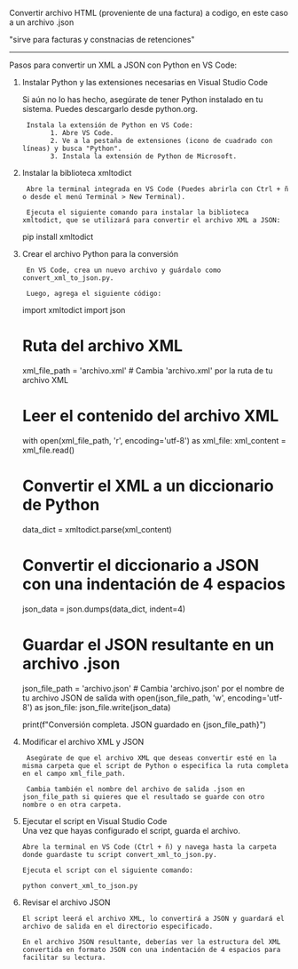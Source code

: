 

Convertir archivo HTML (proveniente de una factura) a codigo, en este caso a un archivo .json

"sirve para facturas y constnacias de retenciones"

____________________________________________________________________________________

Pasos para convertir un XML a JSON con Python en VS Code:

1. Instalar Python y las extensiones necesarias en Visual Studio Code

     Si aún no lo has hecho, asegúrate de tener Python instalado en tu sistema. Puedes descargarlo desde python.org.

        Instala la extensión de Python en VS Code:  
              1. Abre VS Code.
              2. Ve a la pestaña de extensiones (icono de cuadrado con líneas) y busca "Python".
              3. Instala la extensión de Python de Microsoft.


2. Instalar la biblioteca xmltodict

        Abre la terminal integrada en VS Code (Puedes abrirla con Ctrl + ñ o desde el menú Terminal > New Terminal).

        Ejecuta el siguiente comando para instalar la biblioteca xmltodict, que se utilizará para convertir el archivo XML a JSON:

    
    pip install xmltodict

3. Crear el archivo Python para la conversión

        En VS Code, crea un nuevo archivo y guárdalo como convert_xml_to_json.py.

        Luego, agrega el siguiente código:



    import xmltodict
    import json

    # Ruta del archivo XML
    xml_file_path = 'archivo.xml'  # Cambia 'archivo.xml' por la ruta de tu archivo XML

    # Leer el contenido del archivo XML
    with open(xml_file_path, 'r', encoding='utf-8') as xml_file:
        xml_content = xml_file.read()

    # Convertir el XML a un diccionario de Python
    data_dict = xmltodict.parse(xml_content)

    # Convertir el diccionario a JSON con una indentación de 4 espacios
    json_data = json.dumps(data_dict, indent=4)

    # Guardar el JSON resultante en un archivo .json
    json_file_path = 'archivo.json'  # Cambia 'archivo.json' por el nombre de tu archivo JSON de salida
    with open(json_file_path, 'w', encoding='utf-8') as json_file:
        json_file.write(json_data)

    print(f"Conversión completa. JSON guardado en {json_file_path}")


4. Modificar el archivo XML y JSON

        Asegúrate de que el archivo XML que deseas convertir esté en la misma carpeta que el script de Python o especifica la ruta completa en el campo xml_file_path.

        Cambia también el nombre del archivo de salida .json en json_file_path si quieres que el resultado se guarde con otro nombre o en otra carpeta.


5. Ejecutar el script en Visual Studio Code      
        Una vez que hayas configurado el script, guarda el archivo.

       Abre la terminal en VS Code (Ctrl + ñ) y navega hasta la carpeta donde guardaste tu script convert_xml_to_json.py.

       Ejecuta el script con el siguiente comando:

       python convert_xml_to_json.py

6. Revisar el archivo JSON

       El script leerá el archivo XML, lo convertirá a JSON y guardará el archivo de salida en el directorio especificado.

       En el archivo JSON resultante, deberías ver la estructura del XML convertida en formato JSON con una indentación de 4 espacios para facilitar su lectura.